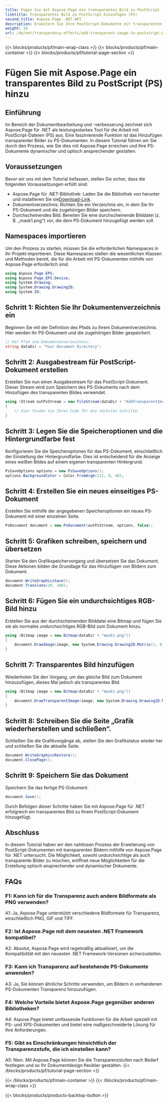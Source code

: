 ```yaml
---
title: Fügen Sie mit Aspose.Page ein transparentes Bild zu PostScript (PS) hinzu
linktitle: Transparentes Bild zu PostScript hinzufügen (PS)
second_title: Aspose.Page .NET-API
description: Erweitern Sie Ihre PostScript-Dokumente mit transparenten Bildern mit Aspose.Page für .NET. Befolgen Sie unsere Schritt-für-Schritt-Anleitung für dynamische und optisch ansprechende Ergebnisse.
weight: 10
url: /de/net/transparency-effects/add-transparent-image-to-postscript-ps/
---
```


{{< blocks/products/pf/main-wrap-class >}}
{{< blocks/products/pf/main-container >}}
{{< blocks/products/pf/tutorial-page-section >}}

# Fügen Sie mit Aspose.Page ein transparentes Bild zu PostScript (PS) hinzu

## Einführung

Im Bereich der Dokumentbearbeitung und -verbesserung zeichnet sich Aspose.Page für .NET als leistungsstarkes Tool für die Arbeit mit PostScript-Dateien (PS) aus. Eine faszinierende Funktion ist das Hinzufügen transparenter Bilder zu PS-Dokumenten. In diesem Tutorial führen wir Sie durch den Prozess, wie Sie dies mit Aspose.Page erreichen und Ihre PS-Dokumente dynamischer und optisch ansprechender gestalten.

## Voraussetzungen

Bevor wir uns mit dem Tutorial befassen, stellen Sie sicher, dass die folgenden Voraussetzungen erfüllt sind:

-  Aspose.Page für .NET-Bibliothek: Laden Sie die Bibliothek von herunter und installieren Sie sie[Download-Link](https://releases.aspose.com/page/net/).
- Dokumentverzeichnis: Richten Sie ein Verzeichnis ein, in dem Sie Ihr PS-Dokument und die zugehörigen Bilder speichern.
- Durchscheinendes Bild: Bereiten Sie eine durchscheinende Bilddatei (z. B. „mask1.png“) vor, die dem PS-Dokument hinzugefügt werden soll.

## Namespaces importieren

Um den Prozess zu starten, müssen Sie die erforderlichen Namespaces in Ihr Projekt importieren. Diese Namespaces stellen die wesentlichen Klassen und Methoden bereit, die für die Arbeit mit PS-Dokumenten mithilfe von Aspose.Page erforderlich sind.

```csharp
using Aspose.Page.EPS;
using Aspose.Page.EPS.Device;
using System.Drawing;
using System.Drawing.Drawing2D;
using System.IO;
```

## Schritt 1: Richten Sie Ihr Dokumentenverzeichnis ein

Beginnen Sie mit der Definition des Pfads zu Ihrem Dokumentverzeichnis. Hier werden Ihr PS-Dokument und die zugehörigen Bilder gespeichert.

```csharp
// Der Pfad zum Dokumentenverzeichnis.
string dataDir = "Your Document Directory";
```

## Schritt 2: Ausgabestream für PostScript-Dokument erstellen

Erstellen Sie nun einen Ausgabestream für das PostScript-Dokument. Dieser Stream wird zum Speichern des PS-Dokuments nach dem Hinzufügen des transparenten Bildes verwendet.

```csharp
using (Stream outPsStream = new FileStream(dataDir + "AddTransparentImage_outPS.ps", FileMode.Create))
{
    // Hier finden Sie Ihren Code für die nächsten Schritte.
}
```

## Schritt 3: Legen Sie die Speicheroptionen und die Hintergrundfarbe fest

Konfigurieren Sie die Speicheroptionen für das PS-Dokument, einschließlich der Einstellung der Hintergrundfarbe. Dies ist entscheidend für die Anzeige eines weißen Bildes auf einem eigenen transparenten Hintergrund.

```csharp
PsSaveOptions options = new PsSaveOptions();
options.BackgroundColor = Color.FromArgb(211, 8, 48);
```

## Schritt 4: Erstellen Sie ein neues einseitiges PS-Dokument

Erstellen Sie mithilfe der angegebenen Speicheroptionen ein neues PS-Dokument mit einer einzelnen Seite.

```csharp
PsDocument document = new PsDocument(outPsStream, options, false);
```

## Schritt 5: Grafiken schreiben, speichern und übersetzen

Starten Sie den Grafikspeichervorgang und übersetzen Sie das Dokument. Diese Aktionen bilden die Grundlage für das Hinzufügen von Bildern zum Dokument.

```csharp
document.WriteGraphicsSave();
document.Translate(20, 100);
```

## Schritt 6: Fügen Sie ein undurchsichtiges RGB-Bild hinzu

Erstellen Sie aus der durchscheinenden Bilddatei eine Bitmap und fügen Sie sie als normales undurchsichtiges RGB-Bild zum Dokument hinzu.

```csharp
using (Bitmap image = new Bitmap(dataDir + "mask1.png"))
{
    document.DrawImage(image, new System.Drawing.Drawing2D.Matrix(1, 0, 0, 1, 100, 0), Color.Empty);
}
```

## Schritt 7: Transparentes Bild hinzufügen

Wiederholen Sie den Vorgang, um das gleiche Bild zum Dokument hinzuzufügen, dieses Mal jedoch als transparentes Bild.

```csharp
using (Bitmap image = new Bitmap(dataDir + "mask1.png"))
{
    document.DrawTransparentImage(image, new System.Drawing.Drawing2D.Matrix(1, 0, 0, 1, 350, 0), 255);
}
```

## Schritt 8: Schreiben Sie die Seite „Grafik wiederherstellen und schließen“.

Schließen Sie die Grafikvorgänge ab, stellen Sie den Grafikstatus wieder her und schließen Sie die aktuelle Seite.

```csharp
document.WriteGraphicsRestore();
document.ClosePage();
```

## Schritt 9: Speichern Sie das Dokument

Speichern Sie das fertige PS-Dokument.

```csharp
document.Save();
```

Durch Befolgen dieser Schritte haben Sie mit Aspose.Page für .NET erfolgreich ein transparentes Bild zu Ihrem PostScript-Dokument hinzugefügt.

## Abschluss

In diesem Tutorial haben wir den nahtlosen Prozess der Erweiterung von PostScript-Dokumenten mit transparenten Bildern mithilfe von Aspose.Page für .NET untersucht. Die Möglichkeit, sowohl undurchsichtige als auch transparente Bilder zu mischen, eröffnet neue Möglichkeiten für die Erstellung optisch ansprechender und dynamischer Dokumente.

## FAQs

### F1: Kann ich für die Transparenz auch andere Bildformate als PNG verwenden?

A1: Ja, Aspose.Page unterstützt verschiedene Bildformate für Transparenz, einschließlich PNG, GIF und TIFF.

### F2: Ist Aspose.Page mit dem neuesten .NET Framework kompatibel?

A2: Absolut, Aspose.Page wird regelmäßig aktualisiert, um die Kompatibilität mit den neuesten .NET Framework-Versionen sicherzustellen.

### F3: Kann ich Transparenz auf bestehende PS-Dokumente anwenden?

A3: Ja, Sie können ähnliche Schritte verwenden, um Bildern in vorhandenen PS-Dokumenten Transparenz hinzuzufügen.

### F4: Welche Vorteile bietet Aspose.Page gegenüber anderen Bibliotheken?

A4: Aspose.Page bietet umfassende Funktionen für die Arbeit speziell mit PS- und XPS-Dokumenten und bietet eine maßgeschneiderte Lösung für Ihre Anforderungen.

### F5: Gibt es Einschränkungen hinsichtlich der Transparenzstufe, die ich einstellen kann?

A5: Nein. Mit Aspose.Page können Sie die Transparenzstufen nach Bedarf festlegen und so Ihr Dokumentdesign flexibler gestalten.
{{< /blocks/products/pf/tutorial-page-section >}}

{{< /blocks/products/pf/main-container >}}
{{< /blocks/products/pf/main-wrap-class >}}

{{< blocks/products/products-backtop-button >}}
